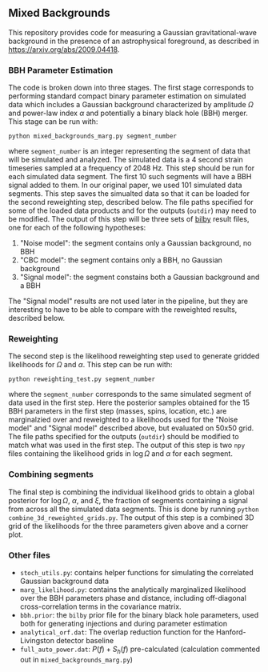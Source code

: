 ## Mixed Backgrounds
This repository provides code for measuring a Gaussian gravitational-wave background in the presence of an astrophysical foreground, as described in https://arxiv.org/abs/2009.04418.

### BBH Parameter Estimation
The code is broken down into three stages. The first stage corresponds to performing standard compact binary parameter estimation on simulated data which includes a Gaussian background characterized by
amplitude $\Omega$ and power-law index $\alpha$ and potentially a binary black hole (BBH) merger. This stage can be run with:
```
python mixed_backgrounds_marg.py segment_number
```
where `segment_number` is an integer representing the segment of data that will be simulated and analyzed. The simulated data is a 4 second strain timeseries sampled at a frequency of 2048 Hz. 
This step should be run for each simulated data segment. The first 10 such segments will have a BBH signal added to them. In our original paper, we used 101 simulated data segments.
This step saves the simualted data so that it can be loaded for the second reweighting step, described below. The file paths specified for some of the loaded data products and for the outputs 
(`outdir`) may need to be modified. The output of this step will be three sets of [bilby](https://git.ligo.org/lscsoft/bilby)
result files, one for each of the following hypotheses:
1. "Noise model": the segment contains only a Gaussian background, no BBH
2. "CBC model": the segment contains only a BBH, no Gaussian background
3. "Signal model": the segment constains both a Gaussian background and a BBH

The "Signal model" results are not used later in the pipeline, but they are interesting to have to be able to compare with the reweighted results, described below.

### Reweighting
The second step is the likelihood reweighting step used to generate gridded likelihoods for $\Omega$ and $\alpha$. This step can be run with:
```
python reweighting_test.py segment_number
```
where the `segment_number` corresponds to the same simulated segment of data used in the first step. Here the posterior samples obtained for the 15 BBH parameters in 
the first step (masses, spins, location, etc.) are marginalzied over and reweighted to a likelihoods used for the "Noise model" and "Signal model" described above, but evaluated
on 50x50 grid. The file paths specified for the outputs (`outdir`) should be modified to match what was used in the first step.
The output of this step is two `npy` files containing the likelihood grids in $\log{\Omega}$ and $\alpha$ for each segment.

### Combining segments
The final step is combining the individual likelihood grids to obtain a global posterior for $\log{\Omega}$, $\alpha$, and $\xi$, the fraction of segments containing a signal
from across all the simulated data segments. This is done by running `python combine_3d_reweighted_grids.py`. The output of this step is a combined 3D grid of the likelihoods for
the three parameters given above and a corner plot.

### Other files
* `stoch_utils.py`: contains helper functions for simulating the correlated Gaussian background data 
* `marg_likelihood.py`: contains the analytically marginalized likelihood over the BBH parameters phase and distance, including off-diagonal cross-correlation terms in the covariance matrix. 
* `bbh.prior`: the `bilby` prior file for the binary black hole parameters, used both for generating injections and during parameter estimation
* `analytical_orf.dat`: The overlap reduction function for the Hanford-Livingston detector baseline
* `full_auto_power.dat`: $P(f) + S_{h}(f)$ pre-calculated (calculation commented out in `mixed_backgrounds_marg.py`)
